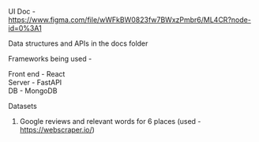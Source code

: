 UI Doc - https://www.figma.com/file/wWFkBW0823fw7BWxzPmbr6/ML4CR?node-id=0%3A1

Data structures and APIs in the docs folder

Frameworks being used -

Front end - React <br/>
Server - FastAPI <br/>
DB - MongoDB <br/>

Datasets
1. Google reviews and relevant words for 6 places (used - https://webscraper.io/)
